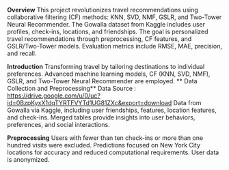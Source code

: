 **Overview**
This project revolutionizes travel recommendations using collaborative filtering (CF) methods: KNN, SVD, NMF, GSLR, and Two-Tower Neural Recommender. The Gowalla dataset from Kaggle includes user profiles, check-ins, locations, and friendships. The goal is personalized travel recommendations through preprocessing, CF features, and GSLR/Two-Tower models. Evaluation metrics include RMSE, MAE, precision, and recall.

**Introduction**
Transforming travel by tailoring destinations to individual preferences. Advanced machine learning models, CF (KNN, SVD, NMF), GSLR, and Two-Tower Neural Recommender are employed.
**
Data Collection and Preprocessing**
Data Source : https://drive.google.com/u/0/uc?id=0BzpKyxX1dqTYRTFVYTd1UG81ZXc&export=download
Data from Gowalla via Kaggle, including user friendships, features, location features, and check-ins. Merged tables provide insights into user behaviors, preferences, and social interactions.

**Preprocessing**
Users with fewer than ten check-ins or more than one hundred visits were excluded. Predictions focused on New York City locations for accuracy and reduced computational requirements. User data is anonymized.
